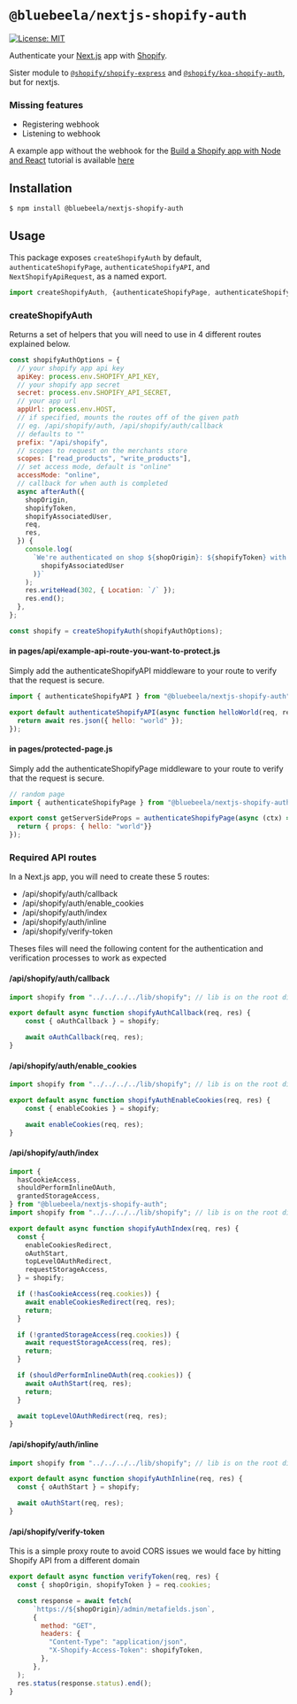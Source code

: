 # `@bluebeela/nextjs-shopify-auth`

[![License: MIT](https://img.shields.io/badge/License-MIT-green.svg)](LICENSE)

Authenticate your [Next.js](https://nextjs.org/) app with [Shopify](https://www.shopify.com/).

Sister module to [`@shopify/shopify-express`](https://www.npmjs.com/package/@shopify/shopify-express) and [`@shopify/koa-shopify-auth`](https://www.npmjs.com/package/@shopify/koa-shopify-auth), but for nextjs.

### Missing features
- Registering webhook
- Listening to webhook

A example app without the webhook for the [Build a Shopify app with Node and React](https://developers.shopify.com/tutorials/build-a-shopify-app-with-node-and-react) tutorial is available [here](https://github.com/bluebeel/nextjs-shopify)



## Installation

```bash
$ npm install @bluebeela/nextjs-shopify-auth
```

## Usage

This package exposes `createShopifyAuth` by default, `authenticateShopifyPage`, `authenticateShopifyAPI`, and `NextShopifyApiRequest`, as a named export.

```js
import createShopifyAuth, {authenticateShopifyPage, authenticateShopifyAPI, NextShopifyApiRequest} from '@bluebeela/nextjs-shopify-auth';
```

### createShopifyAuth

Returns a set of helpers that you will need to use in 4 different routes explained below.

```js
const shopifyAuthOptions = {
  // your shopify app api key
  apiKey: process.env.SHOPIFY_API_KEY,
  // your shopify app secret
  secret: process.env.SHOPIFY_API_SECRET,
  // your app url
  appUrl: process.env.HOST,
  // if specified, mounts the routes off of the given path
  // eg. /api/shopify/auth, /api/shopify/auth/callback
  // defaults to ""
  prefix: "/api/shopify",
  // scopes to request on the merchants store
  scopes: ["read_products", "write_products"],
  // set access mode, default is "online"
  accessMode: "online",
  // callback for when auth is completed
  async afterAuth({
    shopOrigin,
    shopifyToken,
    shopifyAssociatedUser,
    req,
    res,
  }) {
    console.log(
      `We're authenticated on shop ${shopOrigin}: ${shopifyToken} with user ${JSON.stringify(
        shopifyAssociatedUser
      )}`
    );
    res.writeHead(302, { Location: `/` });
    res.end();
  },
};

const shopify = createShopifyAuth(shopifyAuthOptions);
```

#### in pages/api/example-api-route-you-want-to-protect.js
Simply add the authenticateShopifyAPI middleware to your route to verify that the request is secure.

```js
import { authenticateShopifyAPI } from "@bluebeela/nextjs-shopify-auth";

export default authenticateShopifyAPI(async function helloWorld(req, res) {
  return await res.json({ hello: "world" });
});
```

#### in pages/protected-page.js
Simply add the authenticateShopifyPage middleware to your route to verify that the request is secure.

```js
// random page
import { authenticateShopifyPage } from "@bluebeela/nextjs-shopify-auth";

export const getServerSideProps = authenticateShopifyPage(async (ctx) => {
  return { props: { hello: "world"}}
});
```

### Required API routes

In a Next.js app, you will need to create these 5 routes:
 - /api/shopify/auth/callback
 - /api/shopify/auth/enable_cookies
 - /api/shopify/auth/index
 - /api/shopify/auth/inline
 - /api/shopify/verify-token

Theses files will need the following content for the authentication and verification processes to work as expected

#### /api/shopify/auth/callback

```js
import shopify from "../../../../lib/shopify"; // lib is on the root dir

export default async function shopifyAuthCallback(req, res) {
	const { oAuthCallback } = shopify;

	await oAuthCallback(req, res);
}
```

#### /api/shopify/auth/enable_cookies

```js
import shopify from "../../../../lib/shopify"; // lib is on the root dir

export default async function shopifyAuthEnableCookies(req, res) {
	const { enableCookies } = shopify;

	await enableCookies(req, res);
}
```

#### /api/shopify/auth/index

```js
import {
  hasCookieAccess,
  shouldPerformInlineOAuth,
  grantedStorageAccess,
} from "@bluebeela/nextjs-shopify-auth";
import shopify from "../../../../lib/shopify"; // lib is on the root dir

export default async function shopifyAuthIndex(req, res) {
  const {
    enableCookiesRedirect,
    oAuthStart,
    topLevelOAuthRedirect,
    requestStorageAccess,
  } = shopify;

  if (!hasCookieAccess(req.cookies)) {
    await enableCookiesRedirect(req, res);
    return;
  }

  if (!grantedStorageAccess(req.cookies)) {
    await requestStorageAccess(req, res);
    return;
  }

  if (shouldPerformInlineOAuth(req.cookies)) {
    await oAuthStart(req, res);
    return;
  }

  await topLevelOAuthRedirect(req, res);
}

```

#### /api/shopify/auth/inline

```js
import shopify from "../../../../lib/shopify"; // lib is on the root dir

export default async function shopifyAuthInline(req, res) {
  const { oAuthStart } = shopify;

  await oAuthStart(req, res);
}

```

#### /api/shopify/verify-token

This is a simple proxy route to avoid CORS issues we would face by hitting Shopify API from a different domain

```js
export default async function verifyToken(req, res) {
  const { shopOrigin, shopifyToken } = req.cookies;

  const response = await fetch(
      `https://${shopOrigin}/admin/metafields.json`,
      {
        method: "GET",
        headers: {
          "Content-Type": "application/json",
          "X-Shopify-Access-Token": shopifyToken,
        },
      },
  );
  res.status(response.status).end();
}
```
